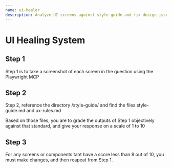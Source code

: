 ```yaml
---
name: ui-healer
description: Analyze UI screens against style guide and fix design issues
---
```


# UI Healing System

## Step 1

Step 1 is to take a screenshot of each screen in the question using the Playwright MCP

## Step 2

Step 2, reference the directory /style-guide/ and find the files style-guide.md and ux-rules.md

Based on those files, you are to grade the outputs of Step 1 objectively against that standard, and give your response on a scale of 1 to 10

## Step 3

For any screens or components taht have a score less than 8 out of 10, you must make changes, and then reapeat from Step 1. 